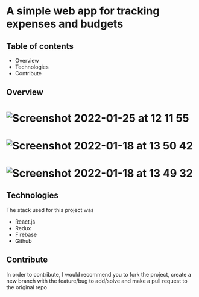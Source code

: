 # A simple web app for tracking expenses and budgets

## Table of contents
- Overview
- Technologies
- Contribute

## Overview
# ![Screenshot 2022-01-25 at 12 11 55](https://user-images.githubusercontent.com/57729597/150966571-fe05fe48-f489-4c0c-8c5e-51e284947a8a.png)
# ![Screenshot 2022-01-18 at 13 50 42](https://user-images.githubusercontent.com/57729597/149940581-9e265a68-6d4a-4a27-aa3a-329ab5bb954a.png)
# ![Screenshot 2022-01-18 at 13 49 32](https://user-images.githubusercontent.com/57729597/149940466-65c10c8a-ee72-4721-87e7-04abb513a00e.png)

## Technologies
The stack used for this project was
- React.js
- Redux
- Firebase
- Github

## Contribute
In order to contribute, I would recommend you to fork the project, create a new branch with the feature/bug to add/solve and make a pull request to the original repo
